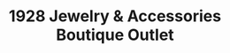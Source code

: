 ---
title: "1928 Jewelry & Accessories Boutique Outlet"
url: /burbank/1928-jewelry-and-accessories-boutique-outlet/
shop: jewelry
---